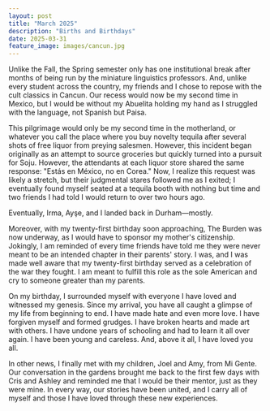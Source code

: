 ```yaml
---
layout: post
title: "March 2025"
description: "Births and Birthdays"
date: 2025-03-31
feature_image: images/cancun.jpg
---
```


Unlike the Fall, the Spring semester only has one institutional break after months of being run by the miniature linguistics professors. And, unlike every student across the country, my friends and I chose to repose with the cult classics in Cancun. Our recess would now be my second time in Mexico, but I would be without my Abuelita holding my hand as I struggled with the language, not Spanish but Paisa.

<!--more-->

This pilgrimage would only be my second time in the motherland, or whatever you call the place where you buy novelty tequila after several shots of free liquor from preying salesmen. However, this incident began originally as an attempt to source groceries but quickly turned into a pursuit for Soju. However, the attendants at each liquor store shared the same response: "Estás en México, no en Corea." Now, I realize this request was likely a stretch, but their judgmental stares followed me as I exited; I eventually found myself seated at a tequila booth with nothing but time and two friends I had told I would return to over two hours ago. 

Eventually, Irma, Ayşe, and I landed back in Durham—mostly.

Moreover, with my twenty-first birthday soon approaching, The Burden was now underway, as I would have to sponsor my mother's citizenship. Jokingly, I am reminded of every time friends have told me they were never meant to be an intended chapter in their parents' story. I was, and I was made well aware that my twenty-first birthday served as a celebration of the war they fought. I am meant to fulfill this role as the sole American and cry to someone greater than my parents. 

On my birthday, I surrounded myself with everyone I have loved and witnessed my genesis. Since my arrival, you have all caught a glimpse of my life from beginning to end. I have made hate and even more love. I have forgiven myself and formed grudges. I have broken hearts and made art with others. I have undone years of schooling and had to learn it all over again. I have been young and careless. And, above it all, I have loved you all. 

In other news, I finally met with my children, Joel and Amy, from Mi Gente. Our conversation in the gardens brought me back to the first few days with Cris and Ashley and reminded me that I would be their mentor, just as they were mine. In every way, our stories have been united, and I carry all of myself and those I have loved through these new experiences. 

